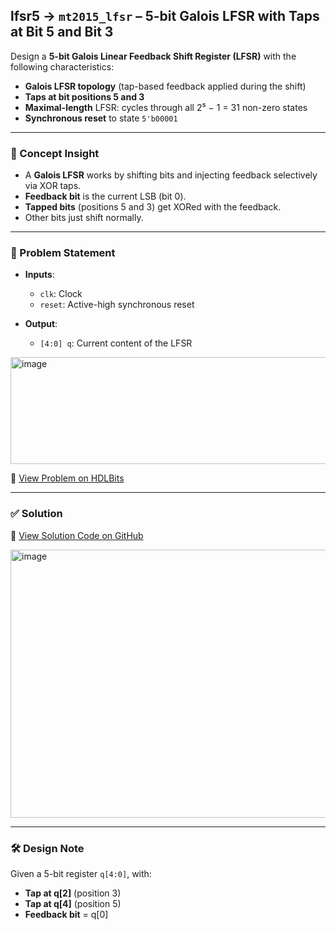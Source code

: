 ## lfsr5 → `mt2015_lfsr` – 5-bit Galois LFSR with Taps at Bit 5 and Bit 3

Design a **5-bit Galois Linear Feedback Shift Register (LFSR)** with the following characteristics:
- **Galois LFSR topology** (tap-based feedback applied during the shift)
- **Taps at bit positions 5 and 3**
- **Maximal-length** LFSR: cycles through all 2⁵ − 1 = 31 non-zero states
- **Synchronous reset** to state `5'b00001`

---

### 🧠 Concept Insight

- A **Galois LFSR** works by shifting bits and injecting feedback selectively via XOR taps.
- **Feedback bit** is the current LSB (bit 0).
- **Tapped bits** (positions 5 and 3) get XORed with the feedback.
- Other bits just shift normally.

---

### 📘 Problem Statement

- **Inputs**:
  - `clk`: Clock
  - `reset`: Active-high synchronous reset

- **Output**:
  - `[4:0] q`: Current content of the LFSR

<img width="650" height="171" alt="image" src="https://github.com/user-attachments/assets/33c646b6-a10c-45c7-8d23-424291b8db26" />

🔗 [View Problem on HDLBits](https://hdlbits.01xz.net/wiki/Mt2015_lfsr)

---

### ✅ Solution  
📄 [View Solution Code on GitHub](https://github.com/EswarAdithya011/HDLBits/blob/main/Problem%20Sets/7.%20Sequential%20Logic/mt2015_lfsr.v)

<img width="650" height="429" alt="image" src="https://github.com/user-attachments/assets/b7c13e69-21e5-412b-a662-823d343d2b7f" />

---

### 🛠 Design Note

Given a 5-bit register `q[4:0]`, with:
- **Tap at q[2]** (position 3)
- **Tap at q[4]** (position 5)
- **Feedback bit** = q[0]
